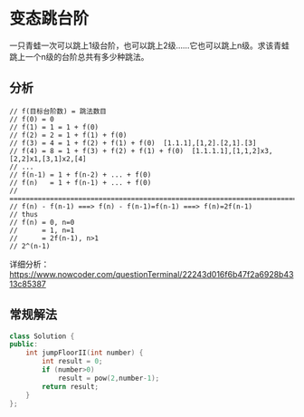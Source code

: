 # 变态跳台阶

一只青蛙一次可以跳上1级台阶，也可以跳上2级……它也可以跳上n级。求该青蛙跳上一个n级的台阶总共有多少种跳法。

## 分析

```
// f(目标台阶数) = 跳法数目
// f(0) = 0
// f(1) = 1 = 1 + f(0)
// f(2) = 2 = 1 + f(1) + f(0)
// f(3) = 4 = 1 + f(2) + f(1) + f(0)  [1.1.1],[1,2].[2,1].[3]
// f(4) = 8 = 1 + f(3) + f(2) + f(1) + f(0)  [1.1.1.1],[1,1,2]x3,[2,2]x1,[3,1]x2,[4]
// ...
// f(n-1) = 1 + f(n-2) + ... + f(0)
// f(n)   = 1 + f(n-1) + ... + f(0)
// =================================================================================
// f(n) - f(n-1) ===> f(n) - f(n-1)=f(n-1) ===> f(n)=2f(n-1)
// thus
// f(n) = 0, n=0
//      = 1, n=1
//      = 2f(n-1), n>1
// 2^(n-1)
```

详细分析：https://www.nowcoder.com/questionTerminal/22243d016f6b47f2a6928b4313c85387

## 常规解法

```cpp
class Solution {
public:
    int jumpFloorII(int number) {
        int result = 0;
        if (number>0)
            result = pow(2,number-1);
        return result;
    }
};
```
